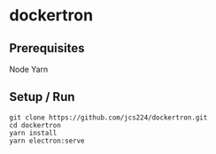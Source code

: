 # dockertron

## Prerequisites
Node
Yarn

## Setup / Run

```
git clone https://github.com/jcs224/dockertron.git
cd dockertron
yarn install
yarn electron:serve
```
